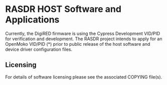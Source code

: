 # RASDR HOST Software and Applications

Currently, the DigiRED firmware is using the Cypress Development VID/PID for verification and development.  The RASDR project intends to apply for an OpenMoko VID/PID (*) prior to public release of the host software and device driver configuration files.

## Licensing

For details of software licensing please see the associated COPYING file(s).
